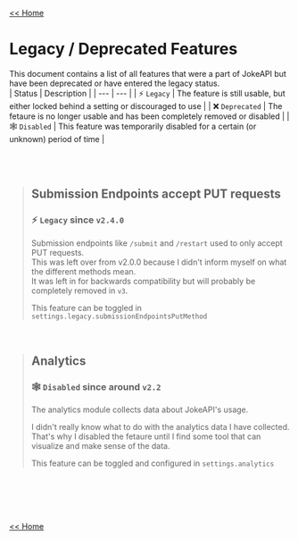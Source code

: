 [<< Home](./home.md#readme)
# Legacy / Deprecated Features

This document contains a list of all features that were a part of JokeAPI but have been deprecated or have entered the legacy status.  
| Status | Description |
| --- | --- |
| ⚡ `Legacy` | The feature is still usable, but either locked behind a setting or discouraged to use |
| ❌ `Deprecated` | The fetaure is no longer usable and has been completely removed or disabled |
| 🕸 `Disabled` | This feature was temporarily disabled for a certain (or unknown) period of time |

<br><br>

> ## Submission Endpoints accept PUT requests
> ### ⚡ `Legacy` since `v2.4.0`
> Submission endpoints like `/submit` and `/restart` used to only accept PUT requests.  
> This was left over from v2.0.0 because I didn't inform myself on what the different methods mean.  
> It was left in for backwards compatibility but will probably be completely removed in `v3`.  
>   
> This feature can be toggled in `settings.legacy.submissionEndpointsPutMethod`

<br>

> ## Analytics
> ### 🕸 `Disabled` since around `v2.2`
> The analytics module collects data about JokeAPI's usage.  
>   
> I didn't really know what to do with the analytics data I have collected.  
> That's why I disabled the fetaure until I find some tool that can visualize and make sense of the data.  
>   
> This feature can be toggled and configured in `settings.analytics`


<br><br><br><br>

[<< Home](./home.md#readme)
